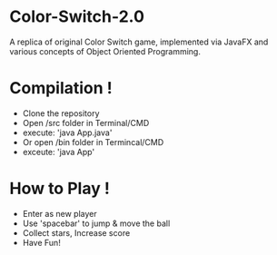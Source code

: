 # Color-Switch-2.0
A replica of original Color Switch game, implemented via JavaFX and various concepts of Object Oriented Programming.

# Compilation !
- Clone the repository
- Open /src folder in Terminal/CMD
- execute: 'java App.java'
- Or open /bin folder in Termincal/CMD
- exceute: 'java App'

# How to Play !
- Enter as new player
- Use 'spacebar' to jump & move the ball
- Collect stars, Increase score
- Have Fun!
